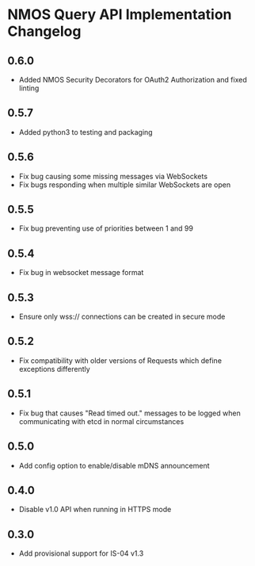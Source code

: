 # NMOS Query API Implementation Changelog

## 0.6.0
- Added NMOS Security Decorators for OAuth2 Authorization and fixed linting

## 0.5.7
- Added python3 to testing and packaging

## 0.5.6
- Fix bug causing some missing messages via WebSockets
- Fix bugs responding when multiple similar WebSockets are open

## 0.5.5
- Fix bug preventing use of priorities between 1 and 99

## 0.5.4
- Fix bug in websocket message format

## 0.5.3
- Ensure only wss:// connections can be created in secure mode

## 0.5.2
- Fix compatibility with older versions of Requests which define exceptions differently

## 0.5.1
- Fix bug that causes "Read timed out." messages to be logged when communicating with etcd in normal circumstances

## 0.5.0
- Add config option to enable/disable mDNS announcement

## 0.4.0
- Disable v1.0 API when running in HTTPS mode

## 0.3.0
- Add provisional support for IS-04 v1.3
